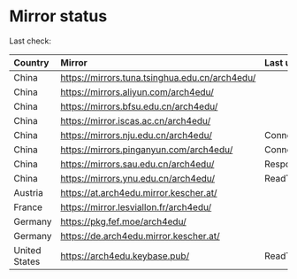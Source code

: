 <script src="./time.js"></script>
# Mirror status
Last check: <script type="text/javascript">localize(1669772895.921012);</script>

|Country|Mirror|Last update|
|:------|:-----|:----------|
|China|https://mirrors.tuna.tsinghua.edu.cn/arch4edu/|<script type="text/javascript">localize(1669747127);</script>|
|China|https://mirrors.aliyun.com/arch4edu/|<script type="text/javascript">localize(1669704360);</script>|
|China|https://mirrors.bfsu.edu.cn/arch4edu/|<script type="text/javascript">localize(1669747127);</script>|
|China|https://mirror.iscas.ac.cn/arch4edu/|<script type="text/javascript">localize(1669747127);</script>|
|China|https://mirrors.nju.edu.cn/arch4edu/|ConnectTimeout|
|China|https://mirrors.pinganyun.com/arch4edu/|ConnectTimeout|
|China|https://mirrors.sau.edu.cn/arch4edu/|Response 500|
|China|https://mirrors.ynu.edu.cn/arch4edu/|ReadTimeout|
|Austria|https://at.arch4edu.mirror.kescher.at/|<script type="text/javascript">localize(1669747127);</script>|
|France|https://mirror.lesviallon.fr/arch4edu/|<script type="text/javascript">localize(1669747127);</script>|
|Germany|https://pkg.fef.moe/arch4edu/|<script type="text/javascript">localize(1669747127);</script>|
|Germany|https://de.arch4edu.mirror.kescher.at/|<script type="text/javascript">localize(1669747127);</script>|
|United States|https://arch4edu.keybase.pub/|ReadTimeout|

<script src="./tablefilter/tablefilter.js"></script>
<script src="./table.js"></script>